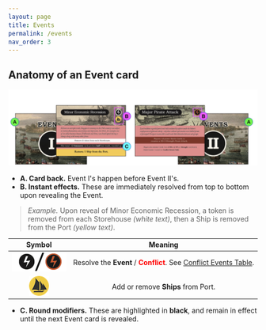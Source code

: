 ```yaml
---
layout: page
title: Events
permalink: /events
nav_order: 3
---
```


## Anatomy of an Event card

![Event cards](img/3_events_anatomy.jpg)

- **A. Card back.** Event I's happen before Event II's.
- **B. Instant effects.** These are immediately resolved from top to bottom upon revealing the Event.
> *Example.* Upon reveal of Minor Economic Recession, a token is removed from each Storehouse *(white text)*, then a Ship is removed from the Port *(yellow text)*.

| Symbol | Meaning |
| :---: | :---: |
| ![Instant and Conflict](img/icons/instant_conflict.png) | Resolve the **Event** / <span style="color:red"><strong>Conflict</strong></span>. See [Conflict Events Table](conflict-events-table). |
| ![Ship](img/icons/add_ship.png) | Add or remove **Ships** from Port. |

- **C. Round modifiers.** These are highlighted in **black**, and remain in effect until the next Event card is revealed.